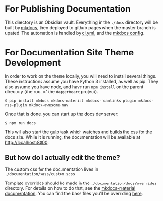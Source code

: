 # For Publishing Documentation

This directory is an Obsidian vault. Everything in the `./docs` directory will be built by [mkdocs](https://www.mkdocs.org/), then deployed to github pages when the master branch is upated. The automation is handled by [ci.yml](../.github/workflows/ci.yml), and the [mkdocs config](../mkdocs.yml).

# For Documentation Site Theme Development

In order to work on the theme locally, you will need to install several things. These instructions assume you have Python 3 installed, as well as pip. They also assume you have node, and have run `npm install` on the parent directory (the root of the `daggerheart` project).

```
$ pip install mkdocs mkdocs-material mkdocs-roamlinks-plugin mkdocs-rss-plugin mkdocs-awesome-nav
```

Once that is done, you can start up the docs dev server:

```
$ npm run docs
```

This will also start the gulp task which watches and builds the css for the docs site. While it is running, the documentation will be available at [http://localhost:8000](http://localhost:8000).

## But how do I actually edit the theme?

The custom css for the documentation lives in `./documentation/sass/custom.scss`

Template overrides should be made in the `./documentation/docs/overrides` directory. For details on how to do that, see the [mkdocs-material documentation](https://squidfunk.github.io/mkdocs-material/customization/). You can find the base files you'll be overriding [here](https://github.com/squidfunk/mkdocs-material/tree/master/src/templates).
